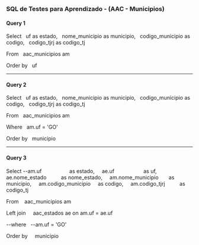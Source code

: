 ### SQL de Testes para Aprendizado - (AAC - Municipios)

#### Query 1

Select
  uf as estado,
  nome_municipio as municipio,
  codigo_municipio as codigo,
  codigo_tjrj as codigo_tj

From
  aac_municipios am

Order by
  uf
  
____
#### Query 2

Select
  uf as estado,
  nome_municipio as municipio,
  codigo_municipio as codigo,
  codigo_tjrj as codigo_tj

From
  aac_municipios am

Where
  am.uf = 'GO'

Order by
  municipio

____
#### Query 3

Select
    --am.uf                   as estado,
    ae.uf                    as uf,
    ae.nome_estado          as nome_estado,
    am.nome_municipio       as municipio,
    am.codigo_municipio     as codigo,
    am.codigo_tjrj          as codigo_tj

From
   aac_municipios am

Left join
    aac_estados ae on am.uf = ae.uf

--where
  --am.uf = 'GO'

Order by
    municipio